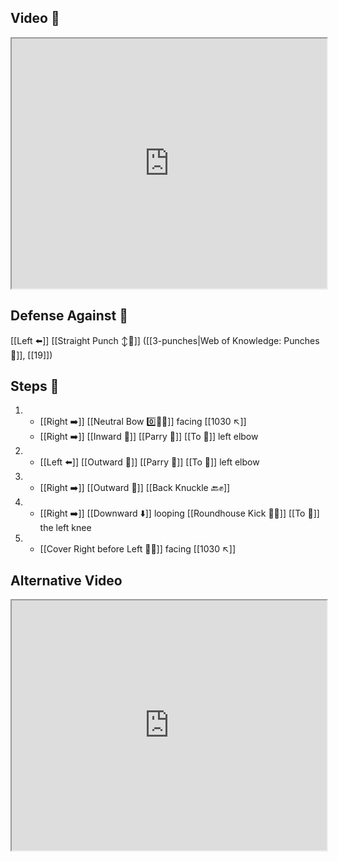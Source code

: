 ## Video 🎥

<iframe src="https://www.youtube.com/embed/Bu0pCwklaS0" width="100%" height="400"></iframe>

## Defense Against 🤺

[[Left ⬅️]] [[Straight Punch ↕️👊]] ([[3-punches|Web of Knowledge: Punches 👊]], [[19]])

## Steps 👣

1. - [[Right ➡️]] [[Neutral Bow 0️⃣🧍‍♂️]] facing [[1030 ↖️]] 
    - [[Right ➡️]] [[Inward 🔽]] [[Parry 🤺]] [[To 🎯]] left elbow
2. - [[Left ⬅️]] [[Outward 🔼]] [[Parry 🤺]] [[To 🎯]] left elbow
3. - [[Right ➡️]] [[Outward 🔼]] [[Back Knuckle 🔙✊]]
4. - [[Right ➡️]] [[Downward ⬇️]] looping [[Roundhouse Kick 🔄🦵]] [[To 🎯]] the left knee
5. - [[Cover Right before Left 🦶🔄]] facing [[1030 ↖️]]

## Alternative Video

<iframe src="https://www.youtube.com/embed/IXZ6kr4VHQw?start=306&end=322" width="100%" height="400"></iframe>
